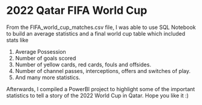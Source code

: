 # 2022 Qatar FIFA World Cup
From the FIFA_world_cup_matches.csv file, I was able to use SQL Notebook to build an average statistics and a final world cup table which included stats like
1. Average Possession
2. Number of goals scored
3. Number of yellow cards, red cards, fouls and offsides. 
4. Number of channel passes, interceptions, offers and switches of play.
5. And many more statistics. 

Afterwards, I compiled a PowerBI project to highlight some of the important statistics to tell a story of the 2022 World Cup in Qatar. Hope you like it :)
